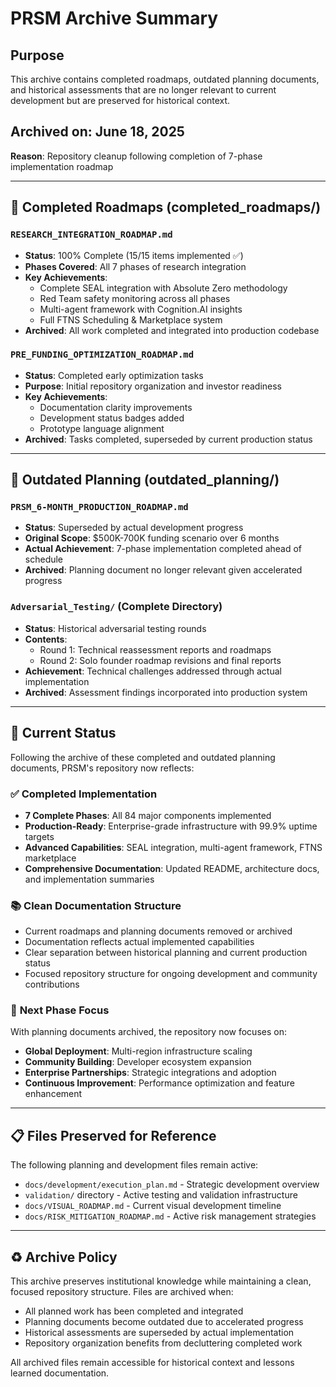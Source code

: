 # PRSM Archive Summary

## Purpose
This archive contains completed roadmaps, outdated planning documents, and historical assessments that are no longer relevant to current development but are preserved for historical context.

## Archived on: June 18, 2025
**Reason**: Repository cleanup following completion of 7-phase implementation roadmap

---

## 📁 Completed Roadmaps (completed_roadmaps/)

### `RESEARCH_INTEGRATION_ROADMAP.md`
- **Status**: 100% Complete (15/15 items implemented ✅)
- **Phases Covered**: All 7 phases of research integration
- **Key Achievements**: 
  - Complete SEAL integration with Absolute Zero methodology
  - Red Team safety monitoring across all phases
  - Multi-agent framework with Cognition.AI insights
  - Full FTNS Scheduling & Marketplace system
- **Archived**: All work completed and integrated into production codebase

### `PRE_FUNDING_OPTIMIZATION_ROADMAP.md`
- **Status**: Completed early optimization tasks
- **Purpose**: Initial repository organization and investor readiness
- **Key Achievements**:
  - Documentation clarity improvements
  - Development status badges added
  - Prototype language alignment
- **Archived**: Tasks completed, superseded by current production status

---

## 📁 Outdated Planning (outdated_planning/)

### `PRSM_6-MONTH_PRODUCTION_ROADMAP.md`
- **Status**: Superseded by actual development progress
- **Original Scope**: $500K-700K funding scenario over 6 months
- **Actual Achievement**: 7-phase implementation completed ahead of schedule
- **Archived**: Planning document no longer relevant given accelerated progress

### `Adversarial_Testing/` (Complete Directory)
- **Status**: Historical adversarial testing rounds
- **Contents**:
  - Round 1: Technical reassessment reports and roadmaps
  - Round 2: Solo founder roadmap revisions and final reports
- **Achievement**: Technical challenges addressed through actual implementation
- **Archived**: Assessment findings incorporated into production system

---

## 🚀 Current Status

Following the archive of these completed and outdated planning documents, PRSM's repository now reflects:

### ✅ **Completed Implementation**
- **7 Complete Phases**: All 84 major components implemented
- **Production-Ready**: Enterprise-grade infrastructure with 99.9% uptime targets
- **Advanced Capabilities**: SEAL integration, multi-agent framework, FTNS marketplace
- **Comprehensive Documentation**: Updated README, architecture docs, and implementation summaries

### 📚 **Clean Documentation Structure**
- Current roadmaps and planning documents removed or archived
- Documentation reflects actual implemented capabilities
- Clear separation between historical planning and current production status
- Focused repository structure for ongoing development and community contributions

### 🎯 **Next Phase Focus**
With planning documents archived, the repository now focuses on:
- **Global Deployment**: Multi-region infrastructure scaling
- **Community Building**: Developer ecosystem expansion
- **Enterprise Partnerships**: Strategic integrations and adoption
- **Continuous Improvement**: Performance optimization and feature enhancement

---

## 📋 Files Preserved for Reference

The following planning and development files remain active:
- `docs/development/execution_plan.md` - Strategic development overview
- `validation/` directory - Active testing and validation infrastructure
- `docs/VISUAL_ROADMAP.md` - Current visual development timeline
- `docs/RISK_MITIGATION_ROADMAP.md` - Active risk management strategies

---

## ♻️ Archive Policy

This archive preserves institutional knowledge while maintaining a clean, focused repository structure. Files are archived when:
- All planned work has been completed and integrated
- Planning documents become outdated due to accelerated progress
- Historical assessments are superseded by actual implementation
- Repository organization benefits from decluttering completed work

All archived files remain accessible for historical context and lessons learned documentation.